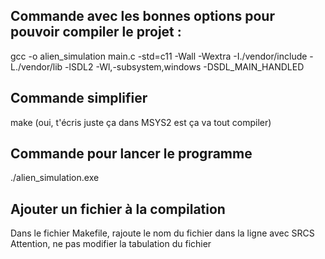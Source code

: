 ## Commande avec les bonnes options pour pouvoir compiler le projet :  
gcc -o alien_simulation main.c -std=c11 -Wall -Wextra -I./vendor/include -L./vendor/lib -lSDL2 -Wl,-subsystem,windows -DSDL_MAIN_HANDLED

## Commande simplifier
make (oui, t'écris juste ça dans MSYS2 est ça va tout compiler)

## Commande pour lancer le programme
./alien_simulation.exe

## Ajouter un fichier à la compilation
Dans le fichier Makefile, rajoute le nom du fichier dans la ligne avec SRCS
Attention, ne pas modifier la tabulation du fichier